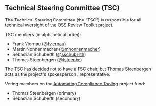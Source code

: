 ## Technical Steering Committee (TSC)

The Technical Steering Committee (the “TSC”) is responsible for all technical oversight of the OSS Review Toolkit project.

TSC members (in alphabetical order):

* Frank Viernau ([@fviernau](https://github.com/fviernau))
* Martin Nonnenmacher ([@mnonnenmacher](https://github.com/mnonnenmacher))
* Sebastian Schuberth ([@sschuberth](https://github.com/sschuberth))
* Thomas Steenbergen ([@tsteenbe](https://github.com/tsteenbe))

The TSC has decided not to have a TSC chair, but Thomas Steenbergen acts as the project's spokesperson / representative.

Voting members on the [Automating Compliance Tooling](https://automatecompliance.org/) project fund:

* Thomas Steenbergen (primary)
* Sebastian Schuberth (secondary)
